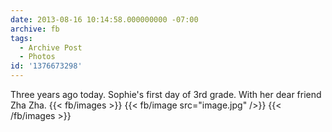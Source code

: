 ```yaml
---
date: 2013-08-16 10:14:58.000000000 -07:00
archive: fb
tags: 
  - Archive Post
  - Photos
id: '1376673298'
---
```


Three years ago today. Sophie's first day of 3rd grade. With her dear friend Zha Zha.
{{< fb/images >}}
{{< fb/image src="image.jpg" />}}
{{< /fb/images >}}
